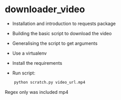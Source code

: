 # downloader_video

- Installation and introduction to requests package
- Building the basic script to download the video
- Generalising the script to get arguments

- Use a virtualenv
- Install the requirements
- Run script:
```bash
    python scratch.py video_url.mp4
```
Regex only was included mp4
